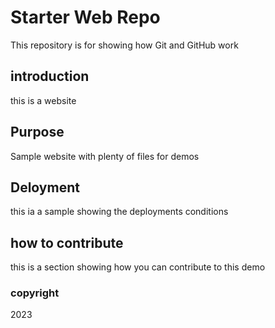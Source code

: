 # Starter Web Repo
This repository is for showing how Git and GitHub work

## introduction
this is a website

## Purpose
Sample website with plenty of files for demos

## Deloyment
this ia a sample showing the deployments conditions

## how to contribute

this is a section showing how you can contribute to this demo


### copyright 
2023